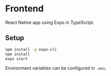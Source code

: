 # Frontend

React Native app using Expo in TypeScript.

## Setup

```bash
npm install -g expo-cli
npm install
expo start
```

Environment variables can be configured in `.env`.
